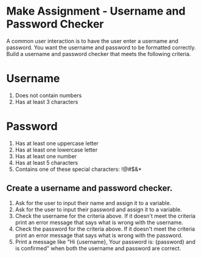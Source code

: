 # Make Assignment - Username and Password Checker

A common user interaction is to have the user enter a username and password. You want the username and password to be formatted correctly. Build a username and password checker that meets the following criteria.

# Username
1. Does not contain numbers
2. Has at least 3 characters

# Password
1. Has at least one uppercase letter
2. Has at least one lowercase letter
3. Has at least one number
4. Has at least 5 characters
5. Contains one of these special characters: !@#$&*


## Create a username and password checker.
1. Ask for the user to input their name and assign it to a variable.
2. Ask for the user to input their password and assign it to a variable. 
3. Check the username for the criteria above. If it doesn't meet the criteria print an error message that says what is wrong with the username.
4. Check the password for the criteria above. If it doesn't meet the criteria print an error message that says what is wrong with the password.
5. Print a message like "Hi {username}, Your password is: {password} and is confirmed" when both the username and password are correct.